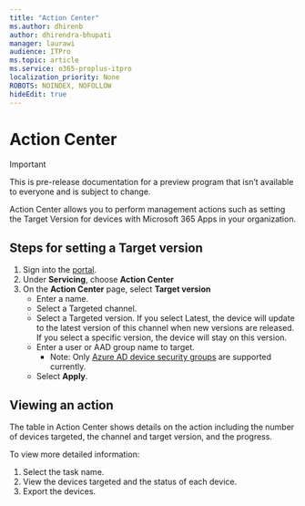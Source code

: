 ```yaml
---
title: "Action Center"
ms.author: dhirenb
author: dhirendra-bhupati
manager: laurawi
audience: ITPro
ms.topic: article
ms.service: o365-proplus-itpro
localization_priority: None
ROBOTS: NOINDEX, NOFOLLOW
hideEdit: true
---
```


# Action Center

> [!IMPORTANT]
> This is pre-release documentation for a preview program that isn’t available to everyone and is subject to change.

Action Center allows you to perform management actions such as setting the Target Version for devices with Microsoft 365 Apps in your organization.

## Steps for setting a Target version

1. Sign into the [portal](https://aka.ms/o365clientmgmt).
2. Under **Servicing**, choose **Action Center**
3. On the **Action Center** page, select **Target version**
    - Enter a name.
    - Select a Targeted channel.
    - Select a Targeted version. If you select Latest, the device will update to the latest version of this channel when new versions are released. If you select a specific version, the device will stay on this version.
    - Enter a user or AAD group name to target.
        - Note: Only [Azure AD device security groups](https://docs.microsoft.com/azure/active-directory/fundamentals/active-directory-groups-create-azure-portal#group-types) are supported currently.
    - Select **Apply**.

## Viewing an action

The table in Action Center shows details on the action including the number of devices targeted, the channel and target version, and the progress.

To view more detailed information:

1. Select the task name.
2. View the devices targeted and the status of each device.
3. Export the devices.
